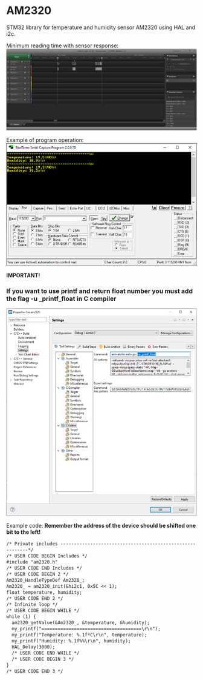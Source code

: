 # AM2320

STM32 library for temperature and humidity sensor AM2320 using HAL and i2c.

Minimum reading time with sensor response:
![enter image description here](https://raw.githubusercontent.com/SimpleMethod/STM32-AM2320/master/Images/am2320_Logic.png)

Example of program operation:
![enter image description here](https://raw.githubusercontent.com/SimpleMethod/STM32-AM2320/master/Images/am2320_RealTerm.png)

**IMPORTANT!**

### **If you want to use printf and return float number you must add the flag -u _printf_float in C compiler**
![enter image description here](https://raw.githubusercontent.com/SimpleMethod/STM32-AM2320/master/Images/am2320_Atolic_TrueSTUDIO.png)

Example code: 
**Remember the address of the device should be shifted one bit to the left!** 

    /* Private includes ----------------------------------------------------------*/
    /* USER CODE BEGIN Includes */
    #include "am2320.h"
    /* USER CODE END Includes */
    /* USER CODE BEGIN 2 */
    Am2320_HandleTypeDef Am2320_;
    Am2320_ = am2320_init(&hi2c1, 0x5C << 1);
    float temperature, humidity;
    /* USER CODE END 2 */
    /* Infinite loop */
    /* USER CODE BEGIN WHILE */
    while (1) {
      am2320_getValue(&Am2320_, &temperature, &humidity);
      my_printf("=====================================\r\n");
      my_printf("Temperature: %.1fºC\r\n", temperature);
      my_printf("Humidity: %.1f%%\r\n", humidity);
      HAL_Delay(3000);
      /* USER CODE END WHILE */
      /* USER CODE BEGIN 3 */
    }
    /* USER CODE END 3 */
